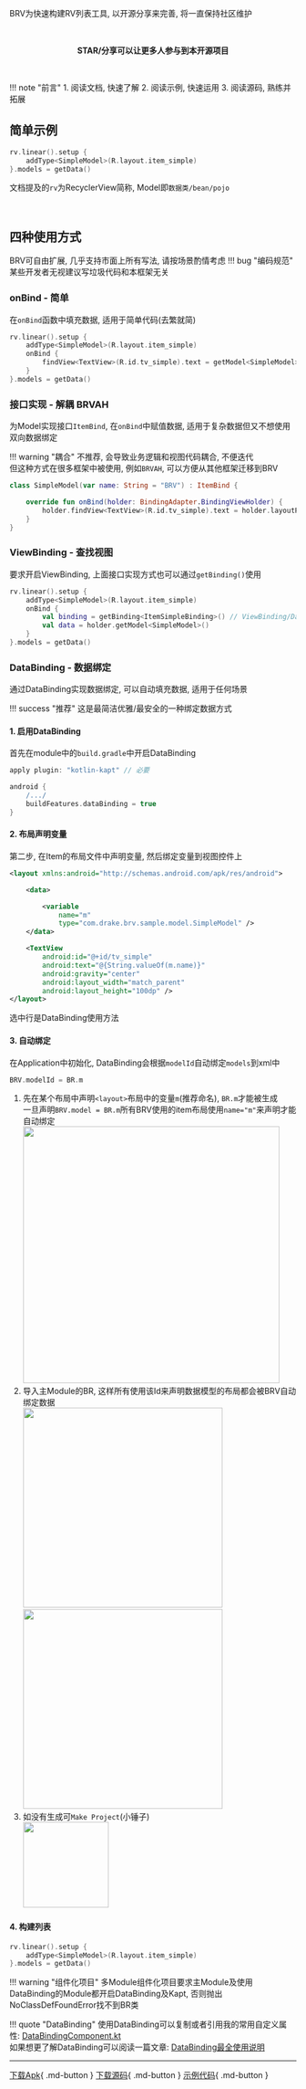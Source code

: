 BRV为快速构建RV列表工具, 以开源分享来完善, 将一直保持社区维护

<br>
<p align="center"><strong>STAR/分享可以让更多人参与到本开源项目</strong></p>
<br>

!!! note "前言"
    1. 阅读文档, 快速了解
    2. 阅读示例, 快速运用
    3. 阅读源码, 熟练并拓展

## 简单示例

```kotlin
rv.linear().setup {
    addType<SimpleModel>(R.layout.item_simple)
}.models = getData()
```
文档提及的`rv`为RecyclerView简称, Model即`数据类/bean/pojo`

<br>

## 四种使用方式
BRV可自由扩展, 几乎支持市面上所有写法, 请按场景酌情考虑
!!! bug "编码规范"
    某些开发者无视建议写垃圾代码和本框架无关


### onBind - 简单

在`onBind`函数中填充数据, 适用于简单代码(去繁就简)

```kotlin
rv.linear().setup {
    addType<SimpleModel>(R.layout.item_simple)
    onBind {
        findView<TextView>(R.id.tv_simple).text = getModel<SimpleModel>().name
    }
}.models = getData()
```



### 接口实现 - 解耦 BRVAH

为Model实现接口`ItemBind`, 在`onBind`中赋值数据, 适用于复杂数据但又不想使用双向数据绑定

!!! warning "耦合"
    不推荐, 会导致业务逻辑和视图代码耦合, 不便迭代 <br>
    但这种方式在很多框架中被使用, 例如`BRVAH`, 可以方便从其他框架迁移到BRV

```kotlin
class SimpleModel(var name: String = "BRV") : ItemBind {

    override fun onBind(holder: BindingAdapter.BindingViewHolder) {
        holder.findView<TextView>(R.id.tv_simple).text = holder.layoutPosition.toString()
    }
}
```

### ViewBinding - 查找视图

要求开启ViewBinding, 上面接口实现方式也可以通过`getBinding()`使用

```kotlin
rv.linear().setup {
    addType<SimpleModel>(R.layout.item_simple)
    onBind {
        val binding = getBinding<ItemSimpleBinding>() // ViewBinding/DataBinding都支持
        val data = holder.getModel<SimpleModel>()
    }
}.models = getData()
```



### DataBinding - 数据绑定

通过DataBinding实现数据绑定, 可以自动填充数据, 适用于任何场景

!!! success "推荐"
    这是最简洁优雅/最安全的一种绑定数据方式

#### 1. 启用DataBinding

首先在module中的`build.gradle`中开启DataBinding

```groovy
apply plugin: "kotlin-kapt" // 必要

android {
	/.../
    buildFeatures.dataBinding = true
}
```

#### 2. 布局声明变量

第二步, 在Item的布局文件中声明变量, 然后绑定变量到视图控件上

```xml hl_lines="24"
<layout xmlns:android="http://schemas.android.com/apk/res/android">

    <data>

        <variable
            name="m"
            type="com.drake.brv.sample.model.SimpleModel" />
    </data>

    <TextView
        android:id="@+id/tv_simple"
        android:text="@{String.valueOf(m.name)}"
        android:gravity="center"
        android:layout_width="match_parent"
        android:layout_height="100dp" />
</layout>
```
选中行是DataBinding使用方法


#### 3. 自动绑定

在Application中初始化, DataBinding会根据`modelId`自动绑定`models`到xml中
```kotlin
BRV.modelId = BR.m
```

1. 先在某个布局中声明`<layout>`布局中的变量`m`(推荐命名), `BR.m`才能被生成 <br>一旦声明`BRV.model = BR.m`所有BRV使用的item布局使用`name="m"`来声明才能自动绑定
   <img src="https://i.loli.net/2021/08/14/rgX12ZSwkVMqQG3.png" width="450"/>
1. 导入主Module的BR, 这样所有使用该Id来声明数据模型的布局都会被BRV自动绑定数据 <br>
   <img src="https://i.loli.net/2021/08/14/VhYlAp1J7ZR9rIs.png" width="350"/>
   <img src="https://i.loli.net/2021/08/14/Yh5Ge1qQIObJpDn.png" width="350"/>
1. 如没有生成可`Make Project`(小锤子) <br>
   <img src="https://i.loli.net/2021/08/14/IEh3H8VaFM6d1LR.png" width="150"/>

#### 4. 构建列表

```kotlin
rv.linear().setup {
    addType<SimpleModel>(R.layout.item_simple)
}.models = getData()
```

!!! warning "组件化项目"
    多Module组件化项目要求主Module及使用DataBinding的Module都开启DataBinding及Kapt,
    否则抛出NoClassDefFoundError找不到BR类

!!! quote "DataBinding"
    使用DataBinding可以复制或者引用我的常用自定义属性:  [DataBindingComponent.kt](https://github.com/liangjingkanji/Engine/blob/master/engine/src/main/java/com/drake/engine/databinding/DataBindingComponent.kt) <br>
    如果想更了解DataBinding可以阅读一篇文章: [DataBinding最全使用说明](https://juejin.cn/post/6844903549223059463/)

---
[下载Apk](https://github.com/liangjingkanji/BRV/releases/latest/download/brv-sample.apk){ .md-button }
[下载源码](https://github.com/liangjingkanji/BRV.git){ .md-button }
[示例代码](https://github1s.com/liangjingkanji/BRV/blob/HEAD/sample/src/main/java/com/drake/brv/sample/ui/fragment/SimpleFragment.kt){ .md-button }
